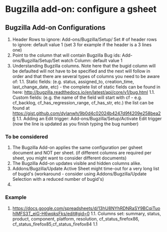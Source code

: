 # Bugzilla add-on: configure a gsheet 


## Bugzilla Add-on Configurations ##
1. Header Rows to ignore: Add-ons/Bugzilla/Setup/ Set # of header rows to ignore: default value 1 (set 3 for example if the header is a 3 lines one)
1. Point to the column that will contain Bugzilla Bug ids:  Add-ons/Bugzilla/Setup/Set watch Column: default value 1 
1. Understanding Bugzilla columns. Note here that the bugid column will be defaulted will not have to be specified and the next will follow in order and that there are several types of columns you need to be aware of:
1.1. Static fields: (e.g. status, assigned_to, creation_time, last_change_date, etc) - the complete list of static fields can be found in here: http://bugzilla.readthedocs.io/en/latest/api/core/v1/bug.html
1.1. Custom fields: (e.g. the name of the field will start with cf - e.g. cf_backlog, cf_has_regression_range, cf_has_str, etc.) the list can be found at https://gist.github.com/dylanwh/9b0d4c02024b4247d9f4209e258bea26 
1.1. Adding an Edit trigger: Add-ons/Bugzilla/Setup/Activate Edit trigger (now the line is updated as you finish typing the bug number)


### To be considered  ###
1. The Bugzilla Add-on applies the same configuration per gsheet document and NOT per sheet. (if different columns are required per sheet, you might want to consider different documents)
1. The Bugzilla Add-on updates visible and hidden columns alike.
1. Addons/Bugzilla/Update Active Sheet might time-out for a very long list of bugid's (workaround - consider using Addons/Bugzilla/Update Selection with a reduced number of bugid's)
1. 
 
### Example  ###
1. https://docs.google.com/spreadsheets/d/13hU8NYhRDNRaSY9BCqiTuohlMFS3T_eiG-H6wqksFks/edit#gid=0
1.1. Columns set: summary, status, product, component, platform, resolution, cf_status_firefox86, cf_status_firefox85,cf_status_firefox84
1.1 





